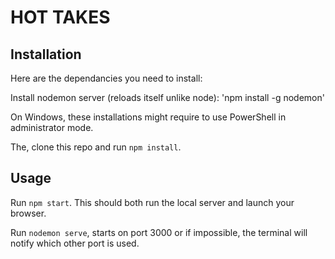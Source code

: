 # HOT TAKES

## Installation

Here are the dependancies you need to install:

Install nodemon server (reloads itself unlike node): 'npm install -g nodemon'

On Windows, these installations might require to use PowerShell in administrator mode.

The, clone this repo and run `npm install`.

## Usage

Run `npm start`. This should both run the local server and launch your browser.

Run `nodemon serve`, starts on port 3000 or if impossible, the terminal will notify which other port is used.
